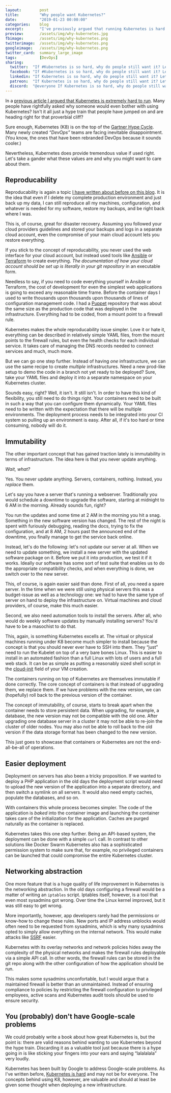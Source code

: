 ```yaml
---
layout:        post
title:         "Why people want Kubernetes?"
date:          "2019-01-23 00:00:00"
categories:    blog
excerpt:       "I've previously argued that running Kubernetes is hard. Why do people still want it? Let's look past the hype train and take a gander through the valuable things K8 provides."
preview:       /assets/img/why-kubernetes.jpg
fbimage:       /assets/img/why-kubernetes.png
twitterimage:  /assets/img/why-kubernetes.png
googleimage:   /assets/img/why-kubernetes.png
twitter_card:  summary_large_image
tags:          [DevOps]
sharing:
  twitter:  "If #Kubernetes is so hard, why do people still want it? Let's look past the hype train! #DevOps"
  facebook: "If #Kubernetes is so hard, why do people still want it? Let's look past the hype train! #DevOps"
  linkedin: "If Kubernetes is so hard, why do people still want it? Let's look past the hype train!"
  patreon:  "If Kubernetes is so hard, why do people still want it? Let's look past the hype train!"
  discord:  "@everyone If Kubernetes is so hard, why do people still want it? Let's look past the hype train! (Thanks to @nivisi#1337 this comes ahead of schedule!)"
---
```


In a [previous article I argued that Kubernetes is extremely hard to run](/blog/kubernetes-is-hard). Many people have
rightfully asked why someone would even bother with using Kubernetes? Isn't it all just a hype train that people 
have jumped on and are heading right for that proverbial cliff?

Sure enough, Kubernetes (K8) is on the top of the
[Gartner Hype Cycle](https://www.gartner.com/en/research/methodologies/gartner-hype-cycle). Many newly created
*&ldquo;DevOps&rdquo;* teams are facing inevitable disappointment. (You know, the ones that have been rebranded DevOps
because it sounds cooler.)

Nevertheless, Kubernetes does provide tremendous value if used right. Let's take a gander what these values are and
why you might want to care about them.

## Reproducability

Reproducability is again a topic [I have written about before on this blog](/blog/reproducability). It is the idea that
even if I delete my complete production environment and just back up my data, I can still reproduce all my machines,
configuration, and whatever is needed for my software, restore my backups, and be right back where I was.

This is, of course, great for disaster recovery. Assuming you followed your cloud providers guidelines and stored your
backups and logs in a separate cloud account, even the compromise of your main cloud account lets you restore
everything.

If you stick to the concept of reproducability, you never used the web interface for your cloud account, but instead
used tools like [Ansible](https://www.ansible.com/) or [Terraform](https://www.terraform.io/) to create everything.
*The documentation of how your cloud account should be set up is literally in your git repository* in an executable
form.

Needless to say, if you need to code everything yourself in Ansible or Terraform, the cost of development for even
the simplest web applications is going to exceed any reasonable time frame. Before the container days I used to write
thousands upon thousands upon thousands of lines of configuration management code. I had a [Puppet](https://puppet.com/)
repository that was about the same size as the production code that was deployed in the infrastructure. Everything
had to be coded, from a mount point to a firewall rule.

Kubernetes makes the whole reproducability issue simpler. Love it or hate it, everything can be described in relatively
simple YAML files, from the mount points to the firewall rules, but even the health checks for each individual service.
It takes care of managing the DNS records needed to connect services and much, much more.

But we can go one step further. Instead of having *one* infrastructure, we can use the same recipe to create *multiple*
infrastructures. Need a new prod-like setup to demo the code in a branch not yet ready to be deployed? Sure, take your 
YAML files and deploy it into a separate namespace on your Kubernetes cluster.

Sounds easy, right? Well, it isn't. It still isn't. In order to have this kind of flexibility, you still need to do
things right. Your containers need to be built in such a way that you can configure them dynamically. Your YAML files
need to be written with the expectation that there will be multiple environments. The deployment process needs to be
integrated into your CI system so pulling up an environment is easy. After all, if it's too hard or time consuming,
nobody will do it.

## Immutability

The other important concept that has gained traction lately is immutability in terms of infrastructure. The idea here
is that you never update anything.

*Wait, what?*

Yes. You never update anything. Servers, containers, nothing. Instead, you *replace* them.

Let's say you have a server that's running a webserver. Traditionally you would schedule a downtime to upgrade the 
software, starting at midnight to 6 AM in the morning. Already sounds fun, right?

You run the updates and some time at 2 AM in the morning you hit a snag. Something in the new software version has
changed. The rest of the night is spent with furiously debugging, reading the docs, trying to fix the configuration, and
at 8 AM, 2 hours past the announced end of the downtime, you finally manage to get the service back online.

Instead, let's do the following: let's not update our server at all. When we need to update something, we install a new
server with the updated software package on it. Before we put it into production, we test it if it works. Ideally our 
software has some sort of test suite that enables us to do the appropriate compatibility checks, and when everything is
done, we switch over to the new server.

This, of course, is again easier said than done. First of all, you need a spare server. In the time when we were still
using physical servers this was a budget-issue as well as a technology one: we had to have the same type of server
on hand to deploy the infrastructure on. Virtual machines and cloud providers, of course, make this much easier.

Second, we also need automation tools to install the servers. After all, who would do weekly software updates by 
manually installing servers? You'd have to be a masochist to do that.

This, again, is something Kubernetes excells at. The virtual or physical machines running under K8 become much simpler
to install because the concept is that you should never ever have to SSH into them. They &ldquo;just&rdquo; need to
run the Kubelet on top of a very bare bones Linux. This is easier to install in an automated fashion than a full Linux
with lots of users and a full web stack. It can be as simple as putting a reasonably sized shell script in the
[cloud-init](https://cloudinit.readthedocs.io/en/latest/) field of your VM creation.

The containers running on top of Kubernetes are themselves immutable if done correctly. The core concept of containers
is that instead of upgrading them, we replace them. If we have problems with the new version, we can (hopefully) 
roll back to the previous version of the container.

The concept of immutability, of course, starts to break apart when the container needs to store persistent data. When
upgrading, for example, a database, the new version may not be compatible with the old one. After upgrading one database
server in a cluster it may not be able to re-join the cluster of older nodes. You may also not be able to roll back to 
the old version if the data storage format has been changed to the new version.

This just goes to showcase that containers or Kubernetes are not the end-all-be-all of operations.

## Easier deployment

Deployment on servers has also been a tricky proposition. If we wanted to deploy a PHP application in the old days the
deployment script would need to upload the new version of the application into a separate directory, and then switch
a symlink on all servers. It would also need empty caches, populate the databases, and so on.

With containers this whole process becomes simpler. The code of the application is *baked* into the container image and
launching the container takes care of the initialization for the application. Caches are purged naturally as the 
container is replaced.

Kubernetes takes this one step further. Being an API-based system, the deployment can be done with a simple `curl` call.
In contrast to other solutions like Docker Swarm Kubernetes also has a sophisticated permission system to make sure
that, for example, no privileged containers can be launched that could compromise the entire Kubernetes cluster.

## Networking abstraction

One more feature that is a huge quality of life improvement in Kubernetes is the networking abstraction. In the old days
configuring a firewall would be a matter of writing an `iptables` script. Iptables itself, however, is a tool that even
most sysadmins got wrong. Over time the Linux kernel improved, but it was still easy to get wrong.

More importantly, however, app developers rarely had the permissions or know-how to change these rules. New ports and IP
address unblocks would often need to be requested from sysadmins, which is why many sysadmins opted to simply allow 
everything on the internal network. This would make attacks like [SSRF](/blog/what-is-ssrf) easier.

Kubernetes with its overlay networks and network policies hides away the complexity of the physical networks and makes
the firewall rules deployable via a simple API call. In other words, the firewall rules can be stored in the git repo
along with the other configuration of how the application should be run.

This makes some sysadmins unconfortable, but I would argue that a maintained firewall is better than an unmaintained. 
Instead of ensuring compliance to policies by restricting the firewall configuration to privileged employees, active 
scans and Kubernetes audit tools should be used to ensure security.

## You (probably) don't have Google-scale problems

We could probably write a book about how great Kubernetes is, but the point is: there are valid reasons behind wanting
to use Kubernetes beyond the hype train. Discarding it as a valuable tool just because there is a hype going in is
like sticking your fingers into your ears and saying &ldquo;lalalalala&rdquo; very loudly.

Kubernetes has been built by Google to address Google-scale problems. As I've written before,
[Kubernetes is hard](/blog/kubernetes-is-hard) and may not be for everyone. The concepts behind using K8, however, are
valuable and should at least be given some thought when deploying a new infrastructure.
